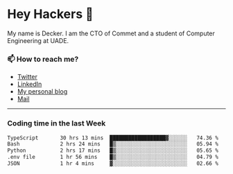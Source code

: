 # Hey Hackers 👋

My name is Decker. I am the CTO of Commet and a student of Computer Engineering at UADE.

### 📫 How to reach me?
- [Twitter](https://x.com/0xDecker) 
- [LinkedIn](https://www.linkedin.com/in/decker-urbano/) 
- [My personal blog](http://decker.sh) 
- [Mail](mailto:me@decker.sh)

---

### Coding time in the last Week

<!--START_SECTION:waka-->

```txt
TypeScript       30 hrs 13 mins  ██████████████████▓░░░░░░   74.36 %
Bash             2 hrs 24 mins   █▒░░░░░░░░░░░░░░░░░░░░░░░   05.94 %
Python           2 hrs 17 mins   █▒░░░░░░░░░░░░░░░░░░░░░░░   05.65 %
.env file        1 hr 56 mins    █▒░░░░░░░░░░░░░░░░░░░░░░░   04.79 %
JSON             1 hr 4 mins     ▓░░░░░░░░░░░░░░░░░░░░░░░░   02.66 %
```

<!--END_SECTION:waka-->
